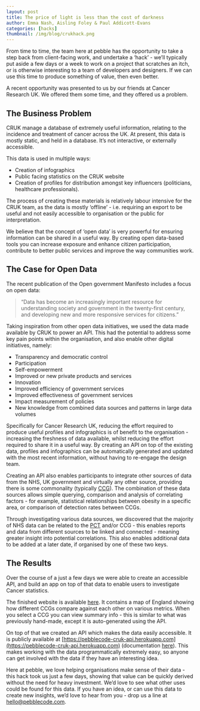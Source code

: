 ```yaml
---
layout: post
title: The price of light is less than the cost of darkness
author: Emma Nash, Aisling Foley & Paul Addicott-Evans
categories: [hacks]
thumbnail: /img/blog/crukhack.png
---
```


From time to time, the team here at pebble has the opportunity to take a step back from client-facing work, and undertake a ‘hack’ - we’ll typically put aside a few days or a week to work on a project that scratches an itch, or is otherwise interesting to a team of developers and designers. If we can use this time to produce something of value, then even better.

A recent opportunity was presented to us by our friends at Cancer Research UK. We offered them some time, and they offered us a problem.

## The Business Problem

CRUK manage a database of extremely useful information, relating to the incidence and treatment of cancer across the UK. At present, this data is mostly static, and held in a database. It’s not interactive, or externally accessible.

This data is used in multiple ways:

* Creation of infographics
* Public facing statistics on the CRUK website
* Creation of profiles for distribution amongst key influencers (politicians, healthcare professionals).

The process of creating these materials is relatively labour intensive for the CRUK team, as the data is mostly ‘offline’ - i.e. requiring an export to be useful and not easily accessible to organisation or the public for interpretation.

We believe that the concept of ‘open data’ is very powerful for ensuring information can be shared in a useful way. By creating open data-based tools you can increase exposure and enhance citizen participation, contribute to better public services and improve the way communities work.

## The Case for Open Data

The recent publication of the Open government Manifesto includes a focus on open data:

>“Data has become an increasingly important resource for understanding society and government in the twenty-first century, and developing new and more responsive services for citizens.”

Taking inspiration from other open data initiatives, we used the data made available by CRUK to power an API. This had the potential to address some key pain points within the organisation, and also enable other digital initiatives, namely:

* Transparency and democratic control
* Participation
* Self-empowerment
* Improved or new private products and services
* Innovation
* Improved efficiency of government services
* Improved effectiveness of government services
* Impact measurement of policies
* New knowledge from combined data sources and patterns in large data volumes

Specifically for Cancer Research UK, reducing the effort required to produce useful profiles and infographics is of benefit to the organisation - increasing the freshness of data available, whilst reducing the effort required to share it in a useful way. By creating an API on top of the existing data, profiles and infographics can be automatically generated and updated with the most recent information, without having to re-engage the design team.

Creating an API also enables participants to integrate other sources of data from the NHS, UK government and virtually any other source, providing there is some commonality (typically [CCG](http://www.nhscc.org/ccgs/)). The combination of these data sources allows simple querying, comparison and analysis of correlating factors - for example, statistical relationships between obesity in a specific area, or comparison of detection rates between CCGs.

Through investigating various data sources, we discovered that the majority of NHS data can be related to the [PCT](https://en.wikipedia.org/wiki/NHS_primary_care_trust) and/or CCG - this enables reports and data from different sources to be linked and connected - meaning greater insight into potential correlations. This also enables additional data to be added at a later date, if organised by one of these two keys.

## The Results

Over the course of a just a few days we were able to create an accessible API, and build an app on top of that data to enable users to investigate Cancer statistics.

The finished website is available [here](http://cruk.pebblecode.net). It contains a map of England showing how different CCGs compare against each other on various metrics. When you select a CCG you can view summary info - this is similar to what was previously hand-made, except it is auto-generated using the API.

On top of that we created an API which makes the data easily accessible. It is publicly available at [https://pebblecode-cruk-api.herokuapp.com](https://pebblecode-cruk-api.herokuapp.com) (documentation [here](https://github.com/pebblecode/cruk-api/wiki)). This makes working with the data programmatically extremely easy, so anyone can get involved with the data if they have an interesting idea.

Here at pebble, we love helping organisations make sense of their data - this hack took us just a few days, showing that value can be quickly derived without the need for heavy investment. We’d love to see what other uses could be found for this data. If you have an idea, or can use this data to create new insights, we’d love to hear from you - drop us a line at [hello@pebblecode.com](hello@pebblecode.com).
